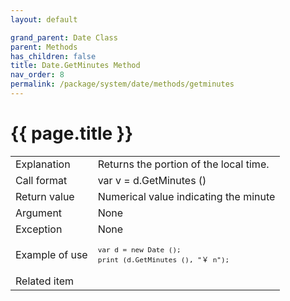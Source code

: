 ```yaml
---
layout: default

grand_parent: Date Class
parent: Methods
has_children: false
title: Date.GetMinutes Method
nav_order: 8
permalink: /package/system/date/methods/getminutes
---
```

# {{ page.title }}


<table>
  <tr>
    <td>Explanation</td>
    <td colspan="2">Returns the portion of the local time.</td>
  </tr>
  <tr>
    <td>Call format</td>
    <td colspan="2">var v = d.GetMinutes ()</td>
  </tr>
  <tr>
    <td>Return value</td>
    <td colspan="2">Numerical value indicating the minute</td>
  </tr>  
  <tr>
    <td>Argument</td>
    <td colspan="2">None</td>
  </tr>
  <tr>
    <td>Exception</td>
    <td colspan="2">None</td>
  </tr>
  <tr>
    <td>Example of use</td>
    <td colspan="2"><code><pre>var d = new Date ();
print (d.GetMinutes (), "￥ n");</pre></code></td>
  </tr>
  <tr>
    <td>Related item</td>
    <td colspan="2"></td>
  </tr>
</table>



